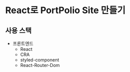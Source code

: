 # React로 PortPolio Site 만들기

## 사용 스택
* 프론트엔드
  * React
  * CRA
  * styled-component
  * React-Router-Dom